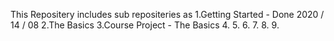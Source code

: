 This Repositery includes sub repositeries as
1.Getting Started - Done  2020 / 14 / 08
2.The Basics
3.Course Project - The Basics
4.
5.
6.
7.
8.
9.

